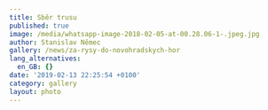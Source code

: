 ```yaml
---
title: Sběr trusu
published: true
image: /media/whatsapp-image-2018-02-05-at-00.28.06-1-.jpeg.jpg
author: Stanislav Němec
gallery: /news/za-rysy-do-novohradskych-hor
lang_alternatives:
  en_GB: {}
date: '2019-02-13 22:25:54 +0100'
category: gallery
layout: photo
---
```


